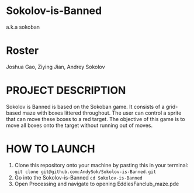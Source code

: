 # Sokolov-is-Banned
a.k.a sokoban
# Roster
Joshua Gao, Ziying Jian, Andrey Sokolov

# PROJECT DESCRIPTION
Sokolov is Banned is based on the Sokoban game. It consists of a grid-based maze with boxes littered throughout. The user can control a sprite that can move these boxes to a red target. The objective of this game is to move all boxes onto the target without running out of moves.

# HOW TO LAUNCH
1. Clone this repository onto your machine by pasting this in your terminal:
  ```git clone git@github.com:AndySok/Sokolov-is-Banned.git```
2. Go into the Sokolov-is-Banned
  ```cd Sokolov-is-Banned```
3. Open Processing and navigate to opening EddiesFanclub_maze.pde
